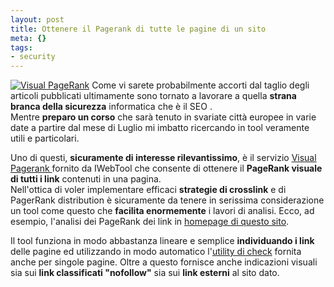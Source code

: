 ```yaml
--- 
layout: post
title: Ottenere il Pagerank di tutte le pagine di un sito
meta: {}
tags: 
- security
---
```

[![Visual PageRank](/download/20060420_pagerank.thumbnail.jpg)](/download/20060420_pagerank.jpg)
Come vi sarete probabilmente accorti dal taglio degli articoli pubblicati ultimamente sono tornato a lavorare a quella **strana branca della sicurezza** informatica che è il SEO .  
Mentre **preparo un corso** che sarà tenuto in svariate città europee in varie date a partire dal mese di Luglio mi imbatto ricercando in tool veramente utili e particolari.  
  
Uno di questi, **sicuramente di interesse rilevantissimo**, è il servizio [Visual Pagerank ](http://www.iwebtool.com/visual_pagerank) fornito da IWebTool che consente di ottenere il **PageRank visuale di tutti i link** contenuti in una pagina.  
Nell'ottica di voler implementare efficaci **strategie di crosslink** e di PagerRank distribution è sicuramente da tenere in serissima considerazione un tool come questo che **facilita enormemente** i lavori di analisi. Ecco, ad esempio, l'analisi dei PageRank dei link in [homepage di questo sito](http://www.iwebtool.com/visual/?domain=www.lastknight.com&nofw=1&ex=1).

Il tool funziona in modo abbastanza lineare e semplice **individuando i link** delle pagine ed utilizzando in modo automatico l'[utility di check](http://www.iwebtool.com/source_code/visual_pagerank#) fornita anche per singole pagine. Oltre a questo fornisce anche indicazioni visuali sia sui **link classificati "nofollow"** sia sui **link esterni** al sito dato. 

